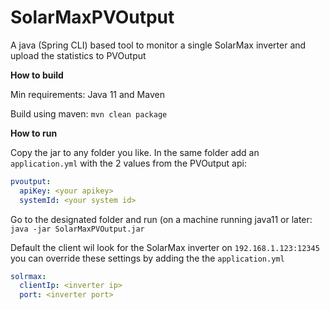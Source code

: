 # SolarMaxPVOutput
A java (Spring CLI) based tool to monitor a single SolarMax inverter and upload the statistics to PVOutput

**How to build**

Min requirements: Java 11 and Maven

Build using maven: `mvn clean package`

**How to run**

Copy the jar to any folder you like. In the same folder add an `application.yml` with the 2 values from the PVOutput api:
```yaml
pvoutput:
  apiKey: <your apikey>
  systemId: <your system id>
```

Go to the designated folder and run (on a machine running java11 or later:
`java -jar SolarMaxPVOutput.jar`

Default the client wil look for the SolarMax inverter on `192.168.1.123:12345` you can override these settings by adding the the `application.yml`
```yaml
solrmax:
  clientIp: <inverter ip>
  port: <inverter port>
```
